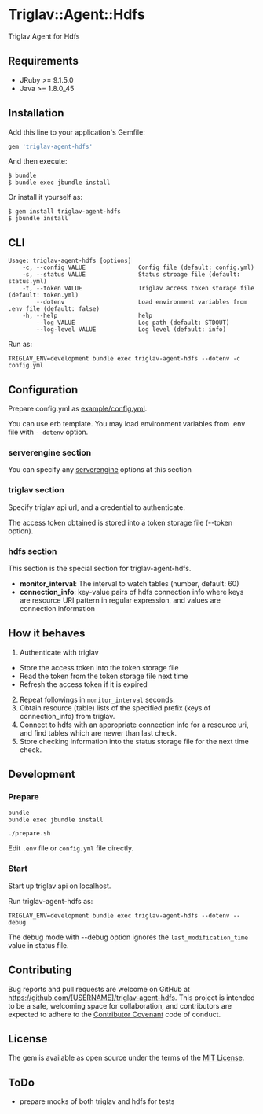 # Triglav::Agent::Hdfs

Triglav Agent for Hdfs

## Requirements

* JRuby >= 9.1.5.0
* Java >= 1.8.0_45

## Installation

Add this line to your application's Gemfile:

```ruby
gem 'triglav-agent-hdfs'
```

And then execute:

    $ bundle
    $ bundle exec jbundle install

Or install it yourself as:

    $ gem install triglav-agent-hdfs
    $ jbundle install

## CLI

```
Usage: triglav-agent-hdfs [options]
    -c, --config VALUE               Config file (default: config.yml)
    -s, --status VALUE               Status stroage file (default: status.yml)
    -t, --token VALUE                Triglav access token storage file (default: token.yml)
        --dotenv                     Load environment variables from .env file (default: false)
    -h, --help                       help
        --log VALUE                  Log path (default: STDOUT)
        --log-level VALUE            Log level (default: info)
```

Run as:

```
TRIGLAV_ENV=development bundle exec triglav-agent-hdfs --dotenv -c config.yml
```

## Configuration

Prepare config.yml as [example/config.yml](./example/config.yml).

You can use erb template. You may load environment variables from .env file with `--dotenv` option.

### serverengine section

You can specify any [serverengine](https://github.com/fluent/serverengine) options at this section

### triglav section

Specify triglav api url, and a credential to authenticate.

The access token obtained is stored into a token storage file (--token option).

### hdfs section

This section is the special section for triglav-agent-hdfs.

* **monitor_interval**: The interval to watch tables (number, default: 60)
* **connection_info**: key-value pairs of hdfs connection info where keys are resource URI pattern in regular expression, and values are connection information

## How it behaves

1. Authenticate with triglav
  * Store the access token into the token storage file
  * Read the token from the token storage file next time
  * Refresh the access token if it is expired
2. Repeat followings in `monitor_interval` seconds:
3. Obtain resource (table) lists of the specified prefix (keys of connection_info) from triglav.
4. Connect to hdfs with an appropriate connection info for a resource uri, and find tables which are newer than last check.
5. Store checking information into the status storage file for the next time check.

## Development

### Prepare

```
bundle
bundle exec jbundle install
```

```
./prepare.sh
```

Edit `.env` file or `config.yml` file directly.

### Start

Start up triglav api on localhost.

Run triglav-agent-hdfs as:

```
TRIGLAV_ENV=development bundle exec triglav-agent-hdfs --dotenv --debug
```

The debug mode with --debug option ignores the `last_modification_time` value in status file.

## Contributing

Bug reports and pull requests are welcome on GitHub at https://github.com/[USERNAME]/triglav-agent-hdfs. This project is intended to be a safe, welcoming space for collaboration, and contributors are expected to adhere to the [Contributor Covenant](http://contributor-covenant.org) code of conduct.


## License

The gem is available as open source under the terms of the [MIT License](http://opensource.org/licenses/MIT).

## ToDo

* prepare mocks of both triglav and hdfs for tests
